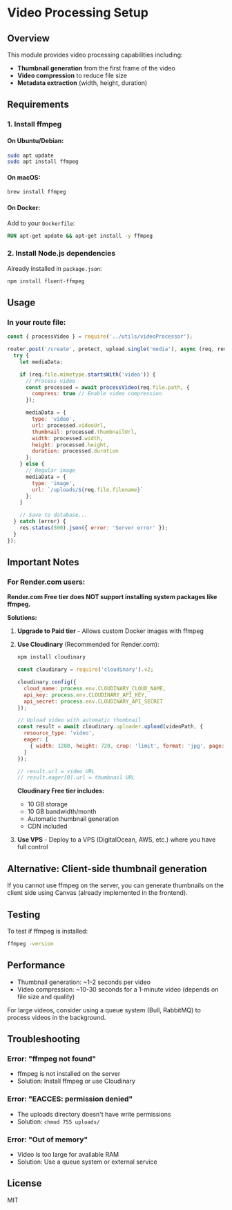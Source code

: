 # Video Processing Setup

## Overview

This module provides video processing capabilities including:
- **Thumbnail generation** from the first frame of the video
- **Video compression** to reduce file size
- **Metadata extraction** (width, height, duration)

## Requirements

### 1. Install ffmpeg

#### On Ubuntu/Debian:
```bash
sudo apt update
sudo apt install ffmpeg
```

#### On macOS:
```bash
brew install ffmpeg
```

#### On Docker:
Add to your `Dockerfile`:
```dockerfile
RUN apt-get update && apt-get install -y ffmpeg
```

### 2. Install Node.js dependencies

Already installed in `package.json`:
```bash
npm install fluent-ffmpeg
```

## Usage

### In your route file:

```javascript
const { processVideo } = require('../utils/videoProcessor');

router.post('/create', protect, upload.single('media'), async (req, res) => {
  try {
    let mediaData;

    if (req.file.mimetype.startsWith('video')) {
      // Process video
      const processed = await processVideo(req.file.path, {
        compress: true // Enable video compression
      });

      mediaData = {
        type: 'video',
        url: processed.videoUrl,
        thumbnail: processed.thumbnailUrl,
        width: processed.width,
        height: processed.height,
        duration: processed.duration
      };
    } else {
      // Regular image
      mediaData = {
        type: 'image',
        url: `/uploads/${req.file.filename}`
      };
    }

    // Save to database...
  } catch (error) {
    res.status(500).json({ error: 'Server error' });
  }
});
```

## Important Notes

### For Render.com users:

**Render.com Free tier does NOT support installing system packages like ffmpeg.**

**Solutions:**

1. **Upgrade to Paid tier** - Allows custom Docker images with ffmpeg

2. **Use Cloudinary** (Recommended for Render.com):
   ```bash
   npm install cloudinary
   ```

   ```javascript
   const cloudinary = require('cloudinary').v2;

   cloudinary.config({
     cloud_name: process.env.CLOUDINARY_CLOUD_NAME,
     api_key: process.env.CLOUDINARY_API_KEY,
     api_secret: process.env.CLOUDINARY_API_SECRET
   });

   // Upload video with automatic thumbnail
   const result = await cloudinary.uploader.upload(videoPath, {
     resource_type: 'video',
     eager: [
       { width: 1280, height: 720, crop: 'limit', format: 'jpg', page: 1 }
     ]
   });

   // result.url = video URL
   // result.eager[0].url = thumbnail URL
   ```

   **Cloudinary Free tier includes:**
   - 10 GB storage
   - 10 GB bandwidth/month
   - Automatic thumbnail generation
   - CDN included

3. **Use VPS** - Deploy to a VPS (DigitalOcean, AWS, etc.) where you have full control

## Alternative: Client-side thumbnail generation

If you cannot use ffmpeg on the server, you can generate thumbnails on the client side using Canvas (already implemented in the frontend).

## Testing

To test if ffmpeg is installed:
```bash
ffmpeg -version
```

## Performance

- Thumbnail generation: ~1-2 seconds per video
- Video compression: ~10-30 seconds for a 1-minute video (depends on file size and quality)

For large videos, consider using a queue system (Bull, RabbitMQ) to process videos in the background.

## Troubleshooting

### Error: "ffmpeg not found"
- ffmpeg is not installed on the server
- Solution: Install ffmpeg or use Cloudinary

### Error: "EACCES: permission denied"
- The uploads directory doesn't have write permissions
- Solution: `chmod 755 uploads/`

### Error: "Out of memory"
- Video is too large for available RAM
- Solution: Use a queue system or external service

## License

MIT

